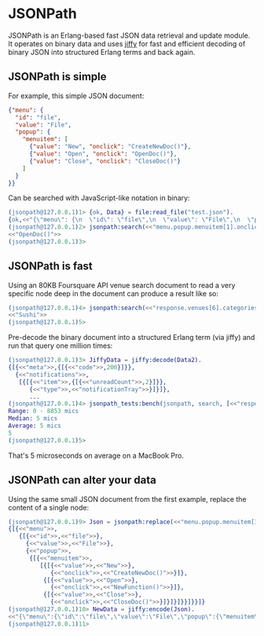 # JSONPath

JSONPath is an Erlang-based fast JSON data retrieval and update module.  It operates on binary data and uses [jiffy](/davisp/jiffy) for fast and efficient decoding of binary JSON into structured Erlang terms and back again.

## JSONPath is simple

For example, this simple JSON document:

```json
{"menu": {
  "id": "file",
  "value": "File",
  "popup": {
    "menuitem": [
      {"value": "New", "onclick": "CreateNewDoc()"},
      {"value": "Open", "onclick": "OpenDoc()"},
      {"value": "Close", "onclick": "CloseDoc()"}
    ]
  }
}}
```

Can be searched with JavaScript-like notation in binary:

```erlang
(jsonpath@127.0.0.1)1> {ok, Data} = file:read_file("test.json").
{ok,<<"{\"menu\": {\n  \"id\": \"file\",\n  \"value\": \"File\",\n  \"popup\": {\n    \"menuitem\": [\n      {\"value\": \"New\", \"onclick"...>>}
(jsonpath@127.0.0.1)2> jsonpath:search(<<"menu.popup.menuitem[1].onclick">>, Data).
<<"OpenDoc()">>
(jsonpath@127.0.0.1)3>
```

## JSONPath is fast

Using an 80KB Foursquare API venue search document to read a very specific node deep in the document can produce a result like so:

```erlang
(jsonpath@127.0.0.1)4> jsonpath:search(<<"response.venues[6].categories[0].shortName">>, Data2).
<<"Sushi">>
(jsonpath@127.0.0.1)5>
```

Pre-decode the binary document into a structured Erlang term (via jiffy) and run that query one million times:

```erlang
(jsonpath@127.0.0.1)3> JiffyData = jiffy:decode(Data2).
{[{<<"meta">>,{[{<<"code">>,200}]}},
  {<<"notifications">>,
   [{[{<<"item">>,{[{<<"unreadCount">>,2}]}},
      {<<"type">>,<<"notificationTray">>}]}]},
      ...
(jsonpath@127.0.0.1)4> jsonpath_tests:bench(jsonpath, search, [<<"response.venues[6].categories[0].shortName">>, JiffyData], 1000000).
Range: 0 - 8853 mics
Median: 5 mics
Average: 5 mics
5
(jsonpath@127.0.0.1)5>
```

That's 5 microseconds on average on a MacBook Pro.

## JSONPath can alter your data

Using the same small JSON document from the first example, replace the content of a single node:

```erlang
(jsonpath@127.0.0.1)9> Json = jsonpath:replace(<<"menu.popup.menuitem[1].onclick">>, <<"NewFunction()">>, Data).
{[{<<"menu">>,
   {[{<<"id">>,<<"file">>},
     {<<"value">>,<<"File">>},
     {<<"popup">>,
      {[{<<"menuitem">>,
         [{[{<<"value">>,<<"New">>},
            {<<"onclick">>,<<"CreateNewDoc()">>}]},
          {[{<<"value">>,<<"Open">>},
            {<<"onclick">>,<<"NewFunction()">>}]},
          {[{<<"value">>,<<"Close">>},
            {<<"onclick">>,<<"CloseDoc()">>}]}]}]}}]}}]}
(jsonpath@127.0.0.1)10> NewData = jiffy:encode(Json).
<<"{\"menu\":{\"id\":\"file\",\"value\":\"File\",\"popup\":{\"menuitem\":[{\"value\":\"New\",\"onclick\":\"CreateNewDoc()\"},{\"value\":\"Open\","...>>
(jsonpath@127.0.0.1)11> 
```
